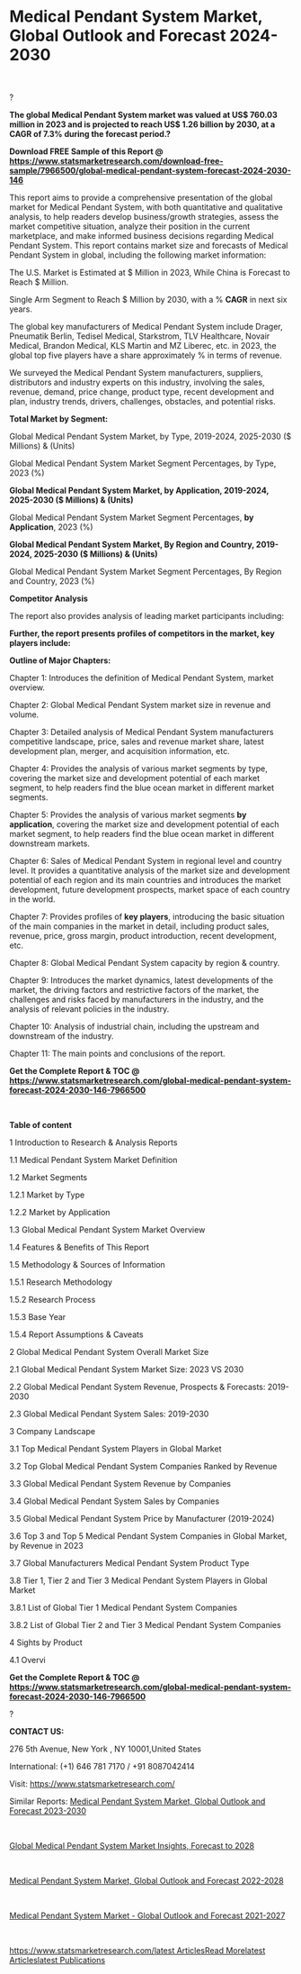 <h1>Medical Pendant System Market, Global Outlook and Forecast 2024-2030</h1><br/><p>? </p>
 
 
 
 <p><meta charset="utf-8"></p>
 
 
 
 <p dir="ltr"><b id="docs-internal-guid-da0c1b17-7fff-e783-5990-b2caa65ac395">The global Medical Pendant System market was valued at US$ 760.03 million in 2023 and is projected to reach US$ 1.26 billion by 2030, at a <strong>CAGR</strong> of 7.3% during the forecast period.? </b></p>
 
 
 
 <p><strong>Download FREE Sample of this Report @ <a href="https://www.statsmarketresearch.com/download-free-sample/7966500/global-medical-pendant-system-forecast-2024-2030-146">https://www.statsmarketresearch.com/download-free-sample/7966500/global-medical-pendant-system-forecast-2024-2030-146</a></strong></p>
 
 
 
 <p>This report aims to provide a comprehensive presentation of the global market for Medical Pendant System, with both quantitative and qualitative analysis, to help readers develop business/growth strategies, assess the market competitive situation, analyze their position in the current marketplace, and make informed business decisions regarding Medical Pendant System. This report contains market size and forecasts of Medical Pendant System in global, including the following market information:</p>
 
 
 
 <p>The U.S. Market is Estimated at $ Million in 2023, While China is Forecast to Reach $ Million.</p>
 
 
 
 <p>Single Arm Segment to Reach $ Million by 2030, with a % <strong>CAGR</strong> in next six years.</p>
 
 
 
 <p>The global key manufacturers of Medical Pendant System include Drager, Pneumatik Berlin, Tedisel Medical, Starkstrom, TLV Healthcare, Novair Medical, Brandon Medical, KLS Martin and MZ Liberec, etc. in 2023, the global top five players have a share approximately % in terms of revenue.</p>
 
 
 
 <p>We surveyed the Medical Pendant System manufacturers, suppliers, distributors and industry experts on this industry, involving the sales, revenue, demand, price change, product type, recent development and plan, industry trends, drivers, challenges, obstacles, and potential risks.</p>
 
 
 
 <p><strong>Total Market by Segment:</strong></p>
 
 
 
 <p>Global Medical Pendant System Market, by Type, 2019-2024, 2025-2030 ($ Millions) & (Units)</p>
 
 
 
 <p>Global Medical Pendant System Market Segment Percentages, by Type, 2023 (%)</p>
 
 
 
 <p><strong>Global Medical Pendant System Market, <strong>by Application</strong>, 2019-2024, 2025-2030 ($ Millions) & (Units)</strong></p>
 
 
 
 <p>Global Medical Pendant System Market Segment Percentages, <strong>by Application</strong>, 2023 (%)</p>
 
 
 
 <p><strong>Global Medical Pendant System Market, By Region and Country, 2019-2024, 2025-2030 ($ Millions) & (Units)</strong></p>
 
 
 
 <p>Global Medical Pendant System Market Segment Percentages, By Region and Country, 2023 (%)</p>
 
 
 
 <p><strong>Competitor Analysis</strong></p>
 
 
 
 <p>The report also provides analysis of leading market participants including:</p>
 
 
 
 <p><strong>Further, the report presents profiles of competitors in the market, <strong>key players</strong> include:</strong></p>
 
 
 
 <p><strong>Outline of Major Chapters:</strong></p>
 
 
 
 <p>Chapter 1: Introduces the definition of Medical Pendant System, market overview.</p>
 
 
 
 <p>Chapter 2: Global Medical Pendant System market size in revenue and volume.</p>
 
 
 
 <p>Chapter 3: Detailed analysis of Medical Pendant System manufacturers competitive landscape, price, sales and revenue market share, latest development plan, merger, and acquisition information, etc.</p>
 
 
 
 <p>Chapter 4: Provides the analysis of various market segments by type, covering the market size and development potential of each market segment, to help readers find the blue ocean market in different market segments.</p>
 
 
 
 <p>Chapter 5: Provides the analysis of various market segments <strong>by application</strong>, covering the market size and development potential of each market segment, to help readers find the blue ocean market in different downstream markets.</p>
 
 
 
 <p>Chapter 6: Sales of Medical Pendant System in regional level and country level. It provides a quantitative analysis of the market size and development potential of each region and its main countries and introduces the market development, future development prospects, market space of each country in the world.</p>
 
 
 
 <p>Chapter 7: Provides profiles of <strong>key players</strong>, introducing the basic situation of the main companies in the market in detail, including product sales, revenue, price, gross margin, product introduction, recent development, etc.</p>
 
 
 
 <p>Chapter 8: Global Medical Pendant System capacity by region & country.</p>
 
 
 
 <p>Chapter 9: Introduces the market dynamics, latest developments of the market, the driving factors and restrictive factors of the market, the challenges and risks faced by manufacturers in the industry, and the analysis of relevant policies in the industry.</p>
 
 
 
 <p>Chapter 10: Analysis of industrial chain, including the upstream and downstream of the industry.</p>
 
 
 
 <p>Chapter 11: The main points and conclusions of the report.</p>
 
 
 
 <div><b>Get the Complete Report & TOC @ <a href="https://www.statsmarketresearch.com/global-medical-pendant-system-forecast-2024-2030-146-7966500">https://www.statsmarketresearch.com/global-medical-pendant-system-forecast-2024-2030-146-7966500</a></b></div>
 
 
 
 <p><br />
 
 <b>Table of content</b></p>
 
 
 
 <p>1 Introduction to Research & Analysis Reports<br />
 
 1.1 Medical Pendant System Market Definition<br />
 
 1.2 Market Segments<br />
 
 1.2.1 Market by Type<br />
 
 1.2.2 Market by Application<br />
 
 1.3 Global Medical Pendant System Market Overview<br />
 
 1.4 Features & Benefits of This Report<br />
 
 1.5 Methodology & Sources of Information<br />
 
 1.5.1 Research Methodology<br />
 
 1.5.2 Research Process<br />
 
 1.5.3 Base Year<br />
 
 1.5.4 Report Assumptions & Caveats<br />
 
 2 Global Medical Pendant System Overall Market Size<br />
 
 2.1 Global Medical Pendant System Market Size: 2023 VS 2030<br />
 
 2.2 Global Medical Pendant System Revenue, Prospects & Forecasts: 2019-2030<br />
 
 2.3 Global Medical Pendant System Sales: 2019-2030<br />
 
 3 Company Landscape<br />
 
 3.1 Top Medical Pendant System Players in Global Market<br />
 
 3.2 Top Global Medical Pendant System Companies Ranked by Revenue<br />
 
 3.3 Global Medical Pendant System Revenue by Companies<br />
 
 3.4 Global Medical Pendant System Sales by Companies<br />
 
 3.5 Global Medical Pendant System Price by Manufacturer (2019-2024)<br />
 
 3.6 Top 3 and Top 5 Medical Pendant System Companies in Global Market, by Revenue in 2023<br />
 
 3.7 Global Manufacturers Medical Pendant System Product Type<br />
 
 3.8 Tier 1, Tier 2 and Tier 3 Medical Pendant System Players in Global Market<br />
 
 3.8.1 List of Global Tier 1 Medical Pendant System Companies<br />
 
 3.8.2 List of Global Tier 2 and Tier 3 Medical Pendant System Companies<br />
 
 4 Sights by Product<br />
 
 4.1 Overvi</p>
 
 
 
 <div><b>Get the Complete Report & TOC @ <a href="https://www.statsmarketresearch.com/global-medical-pendant-system-forecast-2024-2030-146-7966500">https://www.statsmarketresearch.com/global-medical-pendant-system-forecast-2024-2030-146-7966500</a></b></div>
 
 
 
 <p>? </p>
 
 
 
 <p><b>CONTACT US:</b><br />
 
 276 5th Avenue, New York , NY 10001,United States<br />
 
 International: (+1) 646 781 7170 / +91 8087042414<br />
 
 Visit: <a href="https://www.statsmarketresearch.com/">https://www.statsmarketresearch.com/</a><br />
 
 Similar Reports: <a href="https://www.statsmarketresearch.com/global-medical-pendant-system-forecast-2024-2030-146-7966500">Medical Pendant System Market, Global Outlook and Forecast 2023-2030</a><br />
 
 <br />
 
 <a href="https://www.statsmarketresearch.com/global-medical-pendant-system-forecast-2024-2030-146-7966500">Global Medical Pendant System Market Insights, Forecast to 2028</a><br />
 
 <br />
 
 <a href="https://www.statsmarketresearch.com/global-medical-pendant-system-forecast-2024-2030-146-7966500">Medical Pendant System Market, Global Outlook and Forecast 2022-2028</a><br />
 
 <br />
 
 <a href="https://www.statsmarketresearch.com/global-medical-pendant-system-forecast-2024-2030-146-7966500">Medical Pendant System Market - Global Outlook and Forecast 2021-2027</a><br />
 
 <br />
 
 <a href="https://gyeongbokgung.com">https://www.statsmarketresearch.com/</a><a href="https://hallyeomaritime.com">latest Articles</a><a href="https://jingwansa.com">Read More</a><a href="https://nguoiviet.jp/">latest Articles</a><a href="https://www.intelmarketresearch.com/">latest Publications</a></p>